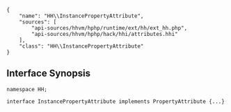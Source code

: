 ``` yamlmeta
{
    "name": "HH\\InstancePropertyAttribute",
    "sources": [
        "api-sources/hhvm/hphp/runtime/ext/hh/ext_hh.php",
        "api-sources/hhvm/hphp/hack/hhi/attributes.hhi"
    ],
    "class": "HH\\InstancePropertyAttribute"
}
```




## Interface Synopsis




``` Hack
namespace HH;

interface InstancePropertyAttribute implements PropertyAttribute {...}
```



<!-- HHAPIDOC -->
